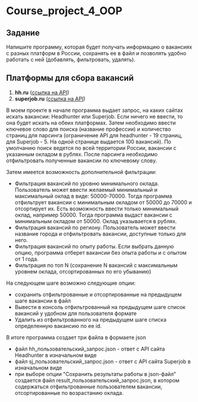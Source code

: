 # Course_project_4_OOP
## Задание

Напишите программу, которая будет получать информацию о вакансиях с разных платформ в России, сохранять ее в файл и позволять удобно работать с ней
(добавлять, фильтровать, удалять).

## Платформы для сбора вакансий

1. **hh.ru** ([ссылка на API](https://github.com/hhru/api/blob/master/docs/general.md))
2. **superjob.ru** ([ссылка на API](https://api.superjob.ru/))

В моем проекте в начале программа выдает запрос, на каких сайтах искать вакансии: Headhunter или Superjob. Если ничего не ввести, то она будет искать на обеих платформах. Затем необходимо ввести ключевое слово для поиска (название профессии) и количество страниц для парсинга (ограничение API для headhunter - 19 страниц, для Superjob - 5. На одной странице выдается 100 вакансий). По умолчанию поиск ведется по всей территории России, вакансии с указанным окладом в рублях.
После парсинга необходимо отфильтровать полученные вакансии по ключевому слову.

Затем имеется возможность дополнительной фильтрации:
- Фильтрация вакансий по уровню минимального оклада. Пользователь может ввести желаемый минимальный и максимальный оклад в виде: 50000-70000. Тогда программа отфильтрует вакансии с минимальным окладом от 50000 до 70000 и отсортирует их. Есть возможность ввести только минимальный оклад, например 50000. Тогда программа выдаст вакансии с минимальным окладом от 50000. Оклад указывается в рублях.
- Фильтрация вакансий по региону. Пользователь может ввести название города и отфильтровать вакансии, доступные только для него.
- Фильтрация вакансий по опыту работы. Если выбрать данную опцию, программа отберет вакансии без опыта работы и с опытом от 1 года.
- Фильтрация по топ N (сохранение N вакансий с максимальным уровнем оклада, отсортированных по его убыванию)

На следующем шаге возможно следующие опции:
- сохранить отфильтрованные и отсортированные на предыдущем шаге вакансии в файл
- Вывести в консоль отфильтрованный на предыдущем шаге список вакансий у удобном для пользователя формате
- Удалить из отфильтрованного на предыдущем шаге списка определенную вакансию по ее id.

В итоге программа создает три файла в формаете json
- файл hh_пользовательский_запрос.json - ответ с API сайта Headhunter в изначальном виде
- файл sj_пользовательский_запрос.json - ответ с API сайта Superjob в изначальном виде
- при выборе опции "Сохранить результаты работы в json-файл" создается файл result_пользовательский_запрос.json, в котором содержаться отфильтрованные пользователем вакансии, отсортированные по возрастанию оклада.
